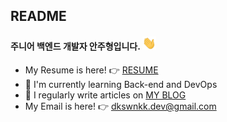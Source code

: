 ## README

#### 주니어 백엔드 개발자 안주형입니다. <img src="https://raw.githubusercontent.com/ABSphreak/ABSphreak/master/gifs/Hi.gif" width="22">
- My Resume is here! 👉 [RESUME](https://dkswnkk.notion.site/ed6810fe1b584607a98bf7d59cc45480)
- 🌱 I'm currently learning Back-end and DevOps
- 📝 I regularly write articles on [MY BLOG](https://dkswnkk.tistory.com/)
- My Email is here! 👉  dkswnkk.dev@gmail.com
<!-- 🔭 I am currently studying at [Dong-A University](https://computer.donga.ac.kr/sites/computer/index.do) as a student. -->

<!-- ## Skill
<img src="https://img.shields.io/badge/Java-E34F26?style=flat-square&logo=Java&logoColor=white"/></a>
<img src="https://img.shields.io/badge/Spring-6DB33F?style=flat-square&logo=Spring&logoColor=white"/></a>
<img src="https://img.shields.io/badge/Spring Boot-6DB33F?style=flat-square&logo=Spring Boot&logoColor=white"/></a>
<img src="https://img.shields.io/badge/JUnit5-25A162?style=flat-square&logo=JUnit5&logoColor=white"/></a>
<img src="https://img.shields.io/badge/MySQL-4479A1?style=flat-square&logo=MySQL&logoColor=white"/></a>
[![AWS](https://img.shields.io/badge/AWS-%23FF9900.svg?style=flat-square&for-the-badge&logo=amazon-aws&logoColor=white)](https://chloe-codes1.gitbook.io/til/aws)&nbsp;
 -->
